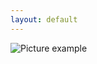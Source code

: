 ```yaml
---
layout: default
---
```

![Picture example](https://raw.githubusercontent.com/kvartirnik/website/gh-pages/images/kvartirnik_photos/30.jpg)


